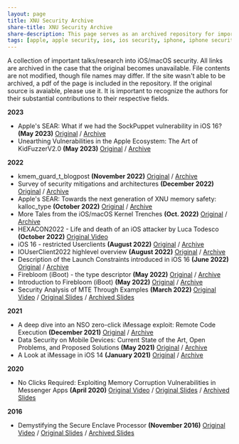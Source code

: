 ```yaml
---
layout: page
title: XNU Security Archive
share-title: XNU Security Archive
share-description: This page serves as an archived repository for important research into iOS/macOS security and the Apple ecosystem
tags: [apple, apple security, ios, ios security, iphone, iphone security, mobile security research, xnu, xnu security]
---
```


A collection of important talks/research into iOS/macOS security. All links are archived in the case that the original becomes unavailable. File contents are not modified, though file names may differ. If the site wasn't able to be archived, a pdf of the page is included in the repository. If the original source is avaiable, please use it. It is important to recognize the authors for their substantial contributions to their respective fields.

**2023**
- Apple's SEAR: What if we had the SockPuppet vulnerability in iOS 16? **(May 2023)** [Original](https://security.apple.com/blog/what-if-we-had-sockpuppet-in-ios16/) / [Archive](https://archive.md/JuOxY)
- Unearthing Vulnerabilities in the Apple Ecosystem: The Art of KidFuzzerV2.0 **(May 2023)** [Original](https://github.com/star-sg/Presentations/blob/main/Offensivecon%202023/Unearthing%20Vulnerabilities%20in%20the%20Apple%20Ecosystem%20The%20Art%20of%20KidFuzzerV2.0.pdf) / [Archive](https://web.archive.org/web/20230620201255if_/https://raw.githubusercontent.com/star-sg/Presentations/main/Offensivecon%202023/Unearthing%20Vulnerabilities%20in%20the%20Apple%20Ecosystem%20The%20Art%20of%20KidFuzzerV2.0.pdf)

**2022**
- kmem_guard_t_blogpost **(November 2022)** [Original](https://saaramar.github.io/kmem_guard_t_blogpost/) / [Archive](https://archive.is/POA8W)
- Survey of security mitigations and architectures **(December 2022)** [Original](https://saaramar.github.io/memory_safety_blogpost_2022) / [Archive](https://archive.ph/Lh1Ep) 
- Apple's SEAR: Towards the next generation of XNU memory safety: kalloc_type **(October 2022)** [Original](https://security.apple.com/blog/towards-the-next-generation-of-xnu-memory-safety/) / [Archive](https://archive.is/aWW7P)
- More Tales from the iOS/macOS Kernel Trenches **(Oct. 2022)** [Original](https://github.com/potmdehex/slides/blob/main/Hexacon_2022_More_Tales_from_the_iOS_macOS_Kernel_Trenches.pdf) / [Archive](https://web.archive.org/web/20220511081350/https://raw.githubusercontent.com/potmdehex/slides/main/Zer0Con_2022_Tales_from_the_iOS_macOS_Kernel_Trenches.pdf)
- HEXACON2022 - Life and death of an iOS attacker by Luca Todesco **(October 2022)** [Original Video](https://www.youtube.com/watch?v=8mQAYeozl5I)
- iOS 16 - restricted Userclients **(August 2022)** [Original](https://saaramar.github.io/ios16_restricted_iouserclients/) / [Archive](https://archive.ph/NuRM7)
- IOUserClient2022 highlevel overview **(August 2022)** [Original](https://saaramar.github.io/iouc22_overview/) / [Archive](https://archive.ph/fdwdR)
- Description of the Launch Constraints introduced in iOS 16 **(June 2022)** [Original](https://gist.github.com/LinusHenze/4cd5d7ef057a144cda7234e2c247c056) / [Archive](https://archive.ph/6Sd8j)
- Firebloom (iBoot) - the type descriptor **(May 2022)** [Original](https://saaramar.github.io/iBoot_firebloom_type_desc/) / [Archive](https://archive.is/hpT7D)
- Introduction to Firebloom (iBoot) **(May 2022)** [Original](https://saaramar.github.io/iBoot_firebloom/) / [Archive](https://archive.is/a9V3t)
- Security Analysis of MTE Through Examples **(March 2022)** [Original Video](https://www.youtube.com/watch?v=LV8BK1ns1Ow) / [Original Slides](https://github.com/saaramar/security_analysis_mte/blob/main/Security%20Analysis%20of%20MTE%20Through%20Examples.pdf) / [Archived Slides](https://web.archive.org/web/20221206131124/https://raw.githubusercontent.com/saaramar/security_analysis_mte/main/Security%20Analysis%20of%20MTE%20Through%20Examples.pdf)

**2021**
- A deep dive into an NSO zero-click iMessage exploit: Remote Code Execution **(December 2021)** [Original](https://googleprojectzero.blogspot.com/2021/12/a-deep-dive-into-nso-zero-click.html) / [Archive](https://archive.is/B5HK1)
- Data Security on Mobile Devices: Current State of the Art, Open Problems, and Proposed Solutions **(May 2021)** [Original](https://arxiv.org/abs/2105.12613) / [Archive](https://web.archive.org/web/20221023175602/https://arxiv.org/pdf/2105.12613.pdf)
- A Look at iMessage in iOS 14 **(January 2021)** [Original](https://googleprojectzero.blogspot.com/2021/01/a-look-at-imessage-in-ios-14.html) / [Archive](https://archive.is/QGXUJ)

**2020**
- No Clicks Required: Exploiting Memory Corruption Vulnerabilities in Messenger Apps **(April 2020)** [Original Video](https://www.youtube.com/watch?v=-KkRZNb6kwI) / [Original Slides](https://saelo.github.io/presentations/offensivecon_20_no_clicks.pdf) / [Archived Slides](https://web.archive.org/web/20220517022834/https://saelo.github.io/presentations/offensivecon_20_no_clicks.pdf)

**2016**
- Demystifying the Secure Enclave Processor **(November 2016)** [Original Video](https://www.youtube.com/watch?v=7UNeUT_sRos) / [Original Slides](https://www.blackhat.com/docs/us-16/materials/us-16-Mandt-Demystifying-The-Secure-Enclave-Processor.pdf) / [Archived Slides](https://web.archive.org/web/20230526165315/https://www.blackhat.com/docs/us-16/materials/us-16-Mandt-Demystifying-The-Secure-Enclave-Processor.pdf)

